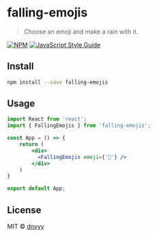 # falling-emojis

> Choose an emoji and make a rain with it.

[![NPM](https://img.shields.io/npm/v/falling-emojis.svg)](https://www.npmjs.com/package/falling-emojis) [![JavaScript Style Guide](https://img.shields.io/badge/code_style-standard-brightgreen.svg)](https://standardjs.com)

## Install

```bash
npm install --save falling-emojis
```

## Usage

```jsx
import React from 'react';
import { FallingEmojis } from 'falling-emojis';

const App = () => {
	return (
		<div>
		  <FallingEmojis emoji={'🎉'} />
		</div>
	)
}

export default App;
```

## License

MIT © [dnyyy](https://github.com/dnyyy)
